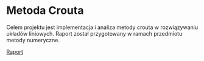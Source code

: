 # Metoda Crouta

Celem projektu jest implementacja i analiza metody crouta w rozwiązywaniu układów liniowych. Raport został przygotowany w ramach przedmiotu metody numeryczne.

[Raport](Raport_Projekt2_Crout.pdf)

